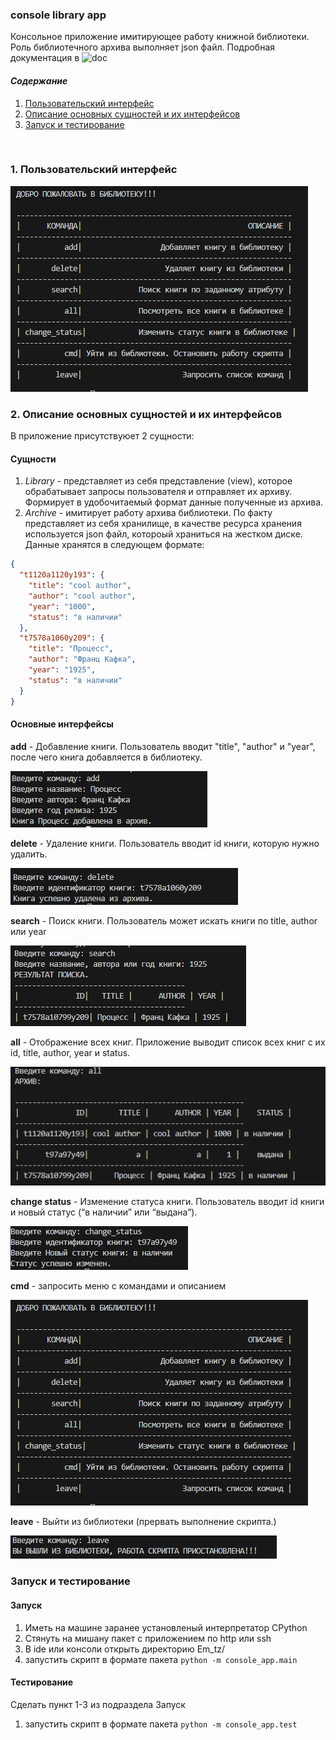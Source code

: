 ### console library app
Консольное приложение имитирующее работу книжной библиотеки. Роль библиотечного архива выполняет json файл.
Подробная документация в ![doc](./#doc.md)

#### *Содержание*
1. [Пользовательский интерфейс](#user-interface)
2. [Описание основных сущностей и их интерфейсов](#object-interface)
3. [Запуск и тестирование](#dev)

<br>

### 1. Пользовательский интерфейс <a id="user-interface"></a>
![меню](./console_app/image/menu.png)

### 2. Описание основных сущностей и их интерфейсов<a id="object-interface"></a>
В приложение присутствуюет 2 сущности:

#### Сущности

1. *Library* - представляет из себя представление (view), которое обрабатывает запросы пользователя и отправляет их архиву. Формирует в удобочитаемый формат данные полученные из архива.
2. *Archive* - имитирует работу архива библиотеки. По факту представляет из себя хранилище, в качестве ресурса хранения используется json файл, котороый храниться на жестком диске. Данные хранятся в следующем формате:

```json
{
  "t1120a1120y193": {
    "title": "cool author",
    "author": "cool author",
    "year": "1000",
    "status": "в наличии"
  },
  "t7578a1060y209": {
    "title": "Процесс",
    "author": "Франц Кафка",
    "year": "1925",
    "status": "в наличии"
  }
}
```

#### Основные интерфейсы

**add** - Добавление книги. Пользователь вводит "title", "author" и "year", после чего книга добавляется в библиотеку.

![add_cmd](./console_app/image/add_cmd.png)

**delete** - Удаление книги. Пользователь вводит id книги, которую нужно удалить.

![delete_cmd](./console_app/image/delete_cmd.png)

**search** - Поиск книги. Пользователь может искать книги по title, author или year

![search_cmd](./console_app/image/search_cmd.png)

**all** - Отображение всех книг. Приложение выводит список всех книг с их id, title, author, year и status.

![all_cmd](./console_app/image/all_cmd.png)

**change status** - Изменение статуса книги. Пользователь вводит id книги и новый статус (“в наличии” или “выдана”).

![change_status_cmd](./console_app/image/change_status_cmd.png)

**cmd** - запросить меню с командами и описанием

![меню](./console_app/image/menu.png)

**leave** - Выйти из библиотеки (прервать выполнение скрипта.)

![leave_cmd](./console_app/image/leave_cmd.png)

### Запуск и тестирование<a id="dev"></a> 
#### Запуск
1. Иметь на машине заранее установленый интерпретатор CPython
2. Стянуть на мишану пакет с приложением по http или ssh
3. В ide или консоли открыть директорию Em_tz/
4. запустить скрипт в формате пакета `python -m console_app.main`

#### Тестирование
Сделать пункт 1-3 из подраздела Запуск
1. запустить скрипт в формате пакета `python -m console_app.test`
